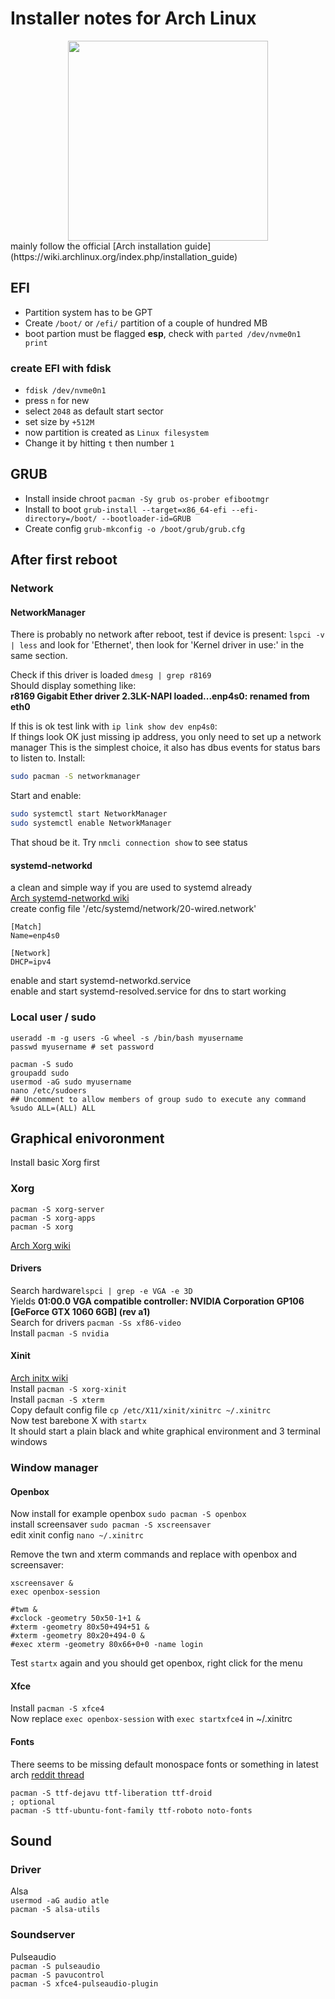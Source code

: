 # Installer notes for Arch Linux
<div class="separator" style="clear: both; text-align: center;"><a href="https://2.bp.blogspot.com/-mw1DNduiGiE/Xb59pzd9A-I/AAAAAAABmtI/j-F63sjPPoAlpG9npKEecaFj7mAT5J3WwCLcBGAsYHQ/s1600/archlinux-icon-crystal-64.png" imageanchor="1" style="margin-left: 1em; margin-right: 1em;"><img border="0" src="https://2.bp.blogspot.com/-mw1DNduiGiE/Xb59pzd9A-I/AAAAAAABmtI/j-F63sjPPoAlpG9npKEecaFj7mAT5J3WwCLcBGAsYHQ/s320/archlinux-icon-crystal-64.png" width="320" height="320" data-original-width="768" data-original-height="768" /></a></div>
mainly follow the official [Arch installation guide](https://wiki.archlinux.org/index.php/installation_guide)

## EFI
- Partition system has to be GPT
- Create `/boot/` or `/efi/` partition of a couple of hundred MB
- boot partion must be flagged **esp**, check with ```parted /dev/nvme0n1 print```

### create EFI with fdisk
- `fdisk /dev/nvme0n1`
- press `n` for new
- select `2048` as default start sector
- set size by `+512M`
- now partition is created as `Linux filesystem`
- Change it by hitting `t` then number `1`

## GRUB
- Install inside chroot ```pacman -Sy grub os-prober efibootmgr```
- Install to boot ```grub-install --target=x86_64-efi --efi-directory=/boot/ --bootloader-id=GRUB```
- Create config ```grub-mkconfig -o /boot/grub/grub.cfg```

## After first reboot
### Network
#### NetworkManager
There is probably no network after reboot, test if device is present: ```lspci -v | less``` and look for 'Ethernet', then look for 'Kernel driver in use:' in the same section.

Check if this driver is loaded ```dmesg | grep r8169```  
Should display something like:  
**r8169 Gigabit Ether driver 2.3LK-NAPI loaded...enp4s0: renamed from eth0**  

If this is ok test link with ```ip link show dev enp4s0```:  
If things look OK just missing ip address, you only need to set up a network manager
This is the simplest choice, it also has dbus events for status bars to listen to.
Install:
```sh
sudo pacman -S networkmanager
```
Start and enable:
```sh
sudo systemctl start NetworkManager
sudo systemctl enable NetworkManager
```
That shoud be it. Try `nmcli connection show` to see status

#### systemd-networkd
a clean and simple way if you are used to systemd already  
[Arch systemd-networkd wiki](https://wiki.archlinux.org/index.php/Systemd-networkd)  
create config file '/etc/systemd/network/20-wired.network'  

````
[Match]
Name=enp4s0

[Network]
DHCP=ipv4
````
enable and start systemd-networkd.service  
enable and start systemd-resolved.service for dns to start working

### Local user / sudo
````
useradd -m -g users -G wheel -s /bin/bash myusername
passwd myusername # set password

pacman -S sudo
groupadd sudo
usermod -aG sudo myusername
nano /etc/sudoers
## Uncomment to allow members of group sudo to execute any command
%sudo ALL=(ALL) ALL
````

## Graphical enivoronment
Install basic Xorg first

### Xorg
````
pacman -S xorg-server
pacman -S xorg-apps
pacman -S xorg
````
[Arch Xorg wiki](https://wiki.archlinux.org/index.php/xorg)

#### Drivers
Search hardware```lspci | grep -e VGA -e 3D```  
Yields **01:00.0 VGA compatible controller: NVIDIA Corporation GP106 [GeForce GTX 1060 6GB] (rev a1)**  
Search for drivers ```pacman -Ss xf86-video```  
Install ```pacman -S nvidia```

#### Xinit
[Arch initx wiki](https://wiki.archlinux.org/index.php/Xinit)  
Install ```pacman -S xorg-xinit```  
Install ```pacman -S xterm```  
Copy default config file ```cp /etc/X11/xinit/xinitrc ~/.xinitrc```  
Now test barebone X with ```startx```  
It should start a plain black and white graphical environment and 3 terminal windows  

### Window manager
#### Openbox
Now install for example openbox ```sudo pacman -S openbox```  
install screensaver ```sudo pacman -S xscreensaver ```  
edit xinit config ```nano ~/.xinitrc```  

Remove the twn and xterm commands and replace with openbox and screensaver:
````
xscreensaver &
exec openbox-session

#twm &
#xclock -geometry 50x50-1+1 &
#xterm -geometry 80x50+494+51 &
#xterm -geometry 80x20+494-0 &
#exec xterm -geometry 80x66+0+0 -name login
````

Test ```startx``` again and you should get openbox, right click for the menu  

#### Xfce
Install ```pacman -S xfce4```  
Now replace ```exec openbox-session``` with ```exec startxfce4``` in ~/.xinitrc  

#### Fonts
There seems to be missing default monospace fonts or something in latest arch [reddit thread](https://www.reddit.com/r/linuxquestions/comments/86vsm9/letter_overlaping_in_xfce_terminal_with_monospace/dw8mvho/)  
````
pacman -S ttf-dejavu ttf-liberation ttf-droid
; optional
pacman -S ttf-ubuntu-font-family ttf-roboto noto-fonts
````
## Sound
### Driver
Alsa  
```usermod -aG audio atle```  
```pacman -S alsa-utils```  

### Soundserver
Pulseaudio  
```pacman -S pulseaudio```  
```pacman -S pavucontrol```  
```pacman -S xfce4-pulseaudio-plugin```  

